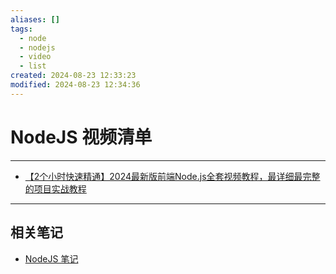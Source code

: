 ```yaml
---
aliases: []
tags:
  - node
  - nodejs
  - video
  - list
created: 2024-08-23 12:33:23
modified: 2024-08-23 12:34:36
---
```


# NodeJS 视频清单

---

* [【2个小时快速精通】2024最新版前端Node.js全套视频教程，最详细最完整的项目实战教程](https://www.bilibili.com/video/BV13E4m1d7zp)

---

## 相关笔记

* [NodeJS 笔记](NodeJS_Note.md)